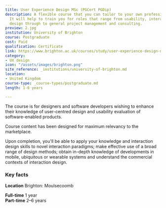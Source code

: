 ```yaml
---
title: User Experience Design MSc (PGCert PGDip)
description: A flexible course that you can tailor to your own professional interests.
  It will help to train you for roles that range from usability, interaction and interface
  design through to general project management and consulting.
preview: 2.jpg
institution: University of Brighton
course: Postgraduate
cost: Paid
qualification: Certificate
link: https://www.brighton.ac.uk/courses/study/user-experience-design-msc-pgcert-pgdip.aspx
category:
- UX design
icon: "/assets/images/brighton.png"
site_reference: _institutions/university-of-brighton.md
location:
- United Kingdom
course-type: _course-types/postgraduate.md
length: 1-6 years

---
```

The course is for designers and software developers wishing to enhance their knowledge of user-centred design and usability evaluation of software-enabled products.

Course content has been designed for maximum relevancy to the marketplace.

Upon completion, you'll be able to apply your knowledge and interaction design skills to novel interaction paradigms; make effective use of a broad range of design methods; obtain in-depth knowledge of developments in mobile, ubiquitous or wearable systems and understand the commercial contexts of interaction design.

### Key facts

**Location** Brighton: Moulsecoomb

**Full-time** 1 year  
**Part-time** 2–6 years